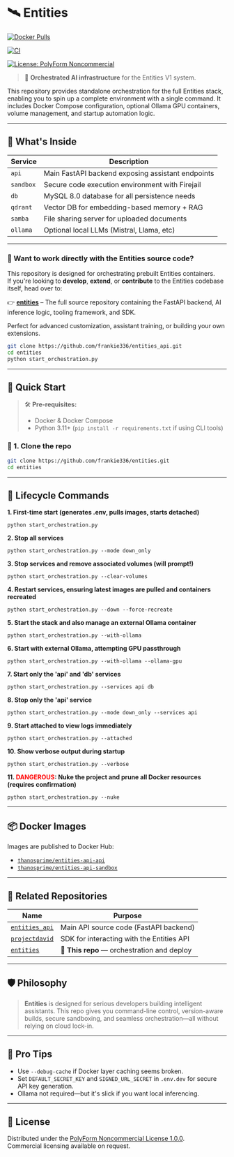 # 🛰️ Entities
[![Docker Pulls](https://img.shields.io/docker/pulls/thanosprime/entities-api-api?label=API%20Pulls&logo=docker&style=flat-square)](https://hub.docker.com/r/thanosprime/entities-api-api)

[![CI](https://github.com/frankie336/entities/actions/workflows/ci.yml/badge.svg)](https://github.com/frankie336/entities/actions/workflows/ci.yml)

[![License: PolyForm Noncommercial](https://img.shields.io/badge/license-PolyForm%20Noncommercial%201.0.0-blue.svg)](https://polyformproject.org/licenses/noncommercial/1.0.0/)


> 🧠 **Orchestrated AI infrastructure** for the Entities V1 system.

This repository provides standalone orchestration for the full Entities stack, enabling you to spin up a complete environment with a single command. It includes Docker Compose configuration, optional Ollama GPU containers, volume management, and startup automation logic.

---

## 🧩 What's Inside

| Service    | Description                                        |
|------------|----------------------------------------------------|
| `api`      | Main FastAPI backend exposing assistant endpoints  |
| `sandbox`  | Secure code execution environment with Firejail    |
| `db`       | MySQL 8.0 database for all persistence needs       |
| `qdrant`   | Vector DB for embedding-based memory + RAG         |
| `samba`    | File sharing server for uploaded documents         |
| `ollama`   | Optional local LLMs (Mistral, Llama, etc)          |

---

### 🧠 Want to work directly with the Entities source code?

This repository is designed for orchestrating prebuilt Entities containers.  
If you're looking to **develop**, **extend**, or **contribute** to the Entities codebase itself, head over to:

👉 **[entities](https://github.com/frankie336/entities_api)** – The full source repository containing the FastAPI backend, AI inference logic, tooling framework, and SDK.

Perfect for advanced customization, assistant training, or building your own extensions.

```bash
git clone https://github.com/frankie336/entities_api.git
cd entities
python start_orchestration.py
```

---

## 🚀 Quick Start

> 🛠️ **Pre-requisites:**
> - Docker & Docker Compose
> - Python 3.11+ (`pip install -r requirements.txt` if using CLI tools)

### 🔧 1. Clone the repo

```bash
git clone https://github.com/frankie336/entities.git
cd entities
```

---

## 🔄 Lifecycle Commands


**1. First-time start (generates .env, pulls images, starts detached)**

``python start_orchestration.py``

**2. Stop all services**

```python start_orchestration.py --mode down_only```

**3. Stop services and remove associated volumes (will prompt!)**

```python start_orchestration.py --clear-volumes```

**4. Restart services, ensuring latest images are pulled and containers recreated**

```python start_orchestration.py --down --force-recreate```

**5. Start the stack and also manage an external Ollama container**

```python start_orchestration.py --with-ollama```

**6. Start with external Ollama, attempting GPU passthrough**

```python start_orchestration.py --with-ollama --ollama-gpu```

**7. Start only the 'api' and 'db' services**

```python start_orchestration.py --services api db```

**8. Stop only the 'api' service**

```python start_orchestration.py --mode down_only --services api```

**9. Start attached to view logs immediately**

```python start_orchestration.py --attached```

**10. Show verbose output during startup**

```python start_orchestration.py --verbose```


**11. <span style="color:red">DANGEROUS</span>: Nuke the project and prune all Docker resources (requires confirmation)**


```python start_orchestration.py --nuke```


---

## 📦 Docker Images

Images are published to Docker Hub:

- [`thanosprime/entities-api-api`](https://hub.docker.com/r/thanosprime/entities-api-api)
- [`thanosprime/entities-api-sandbox`](https://hub.docker.com/r/thanosprime/entities-api-sandbox)

---

## 🧠 Related Repositories

| Name         | Purpose                                |
|--------------|----------------------------------------|
| [`entities_api`](https://github.com/frankie336/entities_api)       | Main API source code (FastAPI backend)     |
| [`projectdavid`](https://github.com/frankie336/projectdavid)       | SDK for interacting with the Entities API  |
| [`entities`](https://github.com/frankie336/entities)               | 🧱 **This repo** — orchestration and deploy |

---

## 🛡️ Philosophy

> **Entities** is designed for serious developers building intelligent assistants.
> This repo gives you command-line control, version-aware builds, secure sandboxing, and seamless orchestration—all without relying on cloud lock-in.

---

## 🧠 Pro Tips

- Use `--debug-cache` if Docker layer caching seems broken.
- Set `DEFAULT_SECRET_KEY` and `SIGNED_URL_SECRET` in `.env.dev` for secure API key generation.
- Ollama not required—but it's slick if you want local inferencing.

---

## 📜 License

Distributed under the [PolyForm Noncommercial License 1.0.0](https://polyformproject.org/licenses/noncommercial/1.0.0/).  
Commercial licensing available on request.
